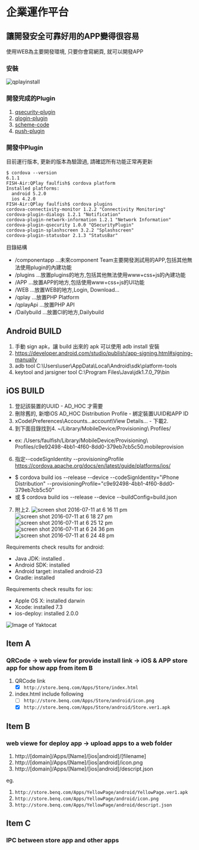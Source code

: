 # 企業運作平台
## 讓開發安全可靠好用的APP變得很容易

使用WEB為主要開發環境, 只要你會寫網頁, 就可以開發APP

###  安裝

![qplayinstall](https://cloud.githubusercontent.com/assets/1924451/18819378/6873332c-83c2-11e6-892f-db70c5257f4d.png)

### 開發完成的Plugin
1. [qsecurity-plugin](https://github.com/BenQdigiPages/EnterpriseAPPPlatform/wiki/qsecurity-plugin)
2. [qlogin-plugin](https://github.com/BenQdigiPages/EnterpriseAPPPlatform/wiki/qlogin-plugin)
3. [scheme-code](https://github.com/BenQdigiPages/EnterpriseAPPPlatform/issues/13)
4. [push-plugin](https://github.com/BenQdigiPages/EnterpriseAPPPlatform/issues/14)

### 開發中Plugin

目前運行版本, 更新的版本為驗證過, 請確認所有功能正常再更新

```
$ cordova --version
6.1.1
FISH-Air:QPlay faulfish$ cordova platform
Installed platforms:
  android 5.2.0
  ios 4.2.0
FISH-Air:QPlay faulfish$ cordova plugins
cordova-connectivity-monitor 1.2.2 "Connectivity Monitoring"
cordova-plugin-dialogs 1.2.1 "Notification"
cordova-plugin-network-information 1.2.1 "Network Information"
cordova-plugin-qsecurity 1.0.0 "QSecurityPlugin"
cordova-plugin-splashscreen 3.2.2 "Splashscreen"
cordova-plugin-statusbar 2.1.3 "StatusBar"
```

目錄結構
- /componentapp         …未來component Team主要開發測試用的APP,包括其他無法使用plugin的內建功能
- /plugins              …放置plugins的地方,包括其他無法使用www+css+js的內建功能
- /APP                  …放置APP的地方,包括使用www+css+js的UI功能
- /WEB                  …放置WEB的地方,Login, Download...
- /qplay                …放置PHP Platform
- /qplayApi             …放置PHP API
- /Dailybuild           …放置CI的地方,Dailybuild

## Android BUILD
1. 手動 sign apk，讓 build 出來的 apk 可以使用 adb install 安裝
2. https://developer.android.com/studio/publish/app-signing.html#signing-manually
3. adb  tool  C:\Users\user\AppData\Local\Android\sdk\platform-tools
4. keytool and jarsigner tool C:\Program Files\Java\jdk1.7.0_79\bin
 
## iOS BUILD
1. 登記該裝置的UUID - AD_HOC 才需要
2. 刪除舊的, 新增iOS AD_HOC Distribution Profile - 綁定裝置UUID和APP ID
4. xCode\Preferences\Accounts\...account\View Details... - 下載2.
5. 到下面目錄找到4. ~/Library/MobileDevice/Provisioning\ Profiles/
 - ex: /Users/faulfish/Library/MobileDevice/Provisioning\ Profiles/c9e92498-4bb1-4f60-8dd0-379eb7cb5c50.mobileprovision
6. 指定--codeSignIdentity	 --provisioningProfile https://cordova.apache.org/docs/en/latest/guide/platforms/ios/
 - $ cordova build ios --release --device --codeSignIdentity="iPhone Distribution" --provisioningProfile="c9e92498-4bb1-4f60-8dd0-379eb7cb5c50"
 - 或 $ cordova build ios --release --device --buildConfig=build.json
7. 附上2. 
![screen shot 2016-07-11 at 6 16 11 pm](https://cloud.githubusercontent.com/assets/1924451/16727899/f491260c-4795-11e6-91e1-db88dbc34fe8.png)
![screen shot 2016-07-11 at 6 18 27 pm](https://cloud.githubusercontent.com/assets/1924451/16727903/f7d0644a-4795-11e6-820d-9183f5910574.png)
![screen shot 2016-07-11 at 6 25 12 pm](https://cloud.githubusercontent.com/assets/1924451/16727917/051f7050-4796-11e6-9ef2-f1ccbf02d49f.png)
![screen shot 2016-07-11 at 6 24 36 pm](https://cloud.githubusercontent.com/assets/1924451/16727908/fcbbd534-4795-11e6-9641-a3a15c3667a0.png)
![screen shot 2016-07-11 at 6 24 48 pm](https://cloud.githubusercontent.com/assets/1924451/16727912/ffc915c0-4795-11e6-8e20-7e285c334fd5.png)


Requirements check results for android:
 - Java JDK: installed .
 - Android SDK: installed 
 - Android target: installed android-23
 - Gradle: installed 

Requirements check results for ios:
 - Apple OS X: installed darwin
 - Xcode: installed 7.3
 - ios-deploy: installed 2.0.0

![Image of Yaktocat](https://cloud.githubusercontent.com/assets/1924451/15109396/ce744f80-160d-11e6-9558-92e85836c014.png)

Item A
-----------------------

### QRCode -> web view for provide install link -> iOS & APP store app for show app from item B

1. QRCode link
   - [x] `http://store.benq.com/Apps/Store/index.html`
2. index.html include following
   - [ ] `http://store.benq.com/Apps/Store/android/icon.png`
   - [x] `http://store.benq.com/Apps/Store/android/Store.ver1.apk`

Item B
-----------------------

### web viewe for deploy app -> upload apps to a web folder 

1. http://[domain]/Apps/[Name]/[ios|android]/[filename]
2. http://[domain]/Apps/[Name]/[ios|android]/icon.png
3. http://[domain]/Apps/[Name]/[ios|android]/descript.json

eg.

1. `http://store.benq.com/Apps/YellowPage/android/YellowPage.ver1.apk`
2. `http://store.benq.com/Apps/YellowPage/android/icon.png`
3. `http://store.benq.com/Apps/YellowPage/android/descript.json`

Item C
-----------------------

### IPC between store app and other apps
